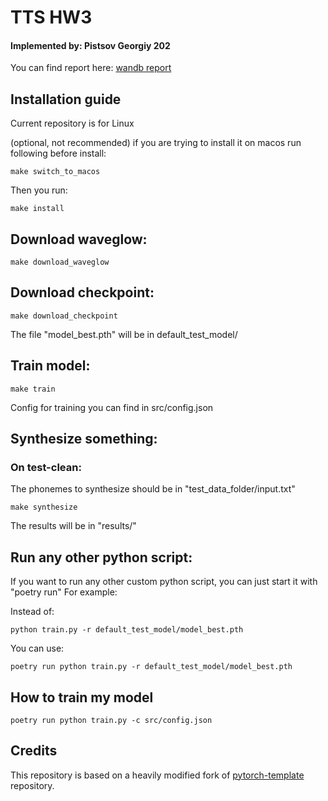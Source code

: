 # TTS HW3
#### Implemented by: Pistsov Georgiy 202

You can find report here: [wandb report](https://wandb.ai/goshanice/tts_project/reports/-DLA-TTS-Homework--Vmlldzo2MDUxNjU4?accessToken=ll13eq4q0o9hix06hoyhqdiyk34v0uhze860lh7s12yj464rlouzaszgn4z2mm5n)

## Installation guide

Current repository is for Linux

(optional, not recommended) if you are trying to install it on macos run following before install:
```shell
make switch_to_macos
```

Then you run:

```shell
make install
```

## Download waveglow:

```shell
make download_waveglow
```

## Download checkpoint:

```shell
make download_checkpoint
```
The file "model_best.pth" will be in default_test_model/

## Train model:

```shell
make train
```
Config for training you can find in src/config.json


## Synthesize something:

### On test-clean:

The phonemes to synthesize should be in "test_data_folder/input.txt"

```shell
make synthesize
```

The results will be in "results/"


## Run any other python script:

If you want to run any other custom python script, you can just start it with "poetry run"
For example:

Instead of:

```shell
python train.py -r default_test_model/model_best.pth
```

You can use:

```shell
poetry run python train.py -r default_test_model/model_best.pth
```

## How to train my model

```shell
poetry run python train.py -c src/config.json
```

## Credits

This repository is based on a heavily modified fork
of [pytorch-template](https://github.com/victoresque/pytorch-template) repository.